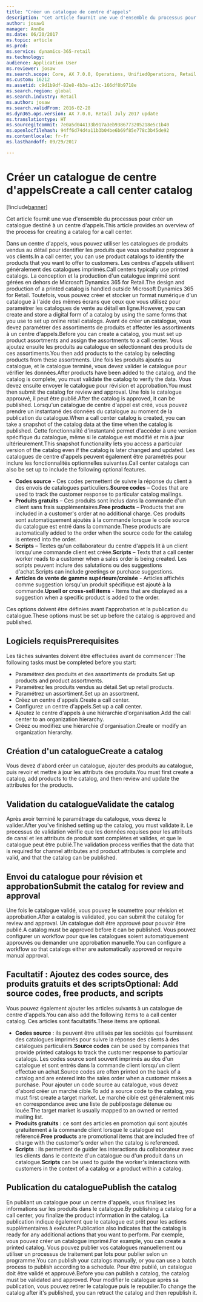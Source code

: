 ```yaml
---
title: "Créer un catalogue de centre d'appels"
description: "Cet article fournit une vue d'ensemble du processus pour créer un catalogue destiné à un centre d'appels."
author: josaw1
manager: AnnBe
ms.date: 06/20/2017
ms.topic: article
ms.prod: 
ms.service: dynamics-365-retail
ms.technology: 
audience: Application User
ms.reviewer: josaw
ms.search.scope: Core, AX 7.0.0, Operations, UnifiedOperations, Retail
ms.custom: 16212
ms.assetid: c9d1b9df-82e8-4b3a-a13c-166df8b9718e
ms.search.region: global
ms.search.industry: Retail
ms.author: josaw
ms.search.validFrom: 2016-02-28
ms.dyn365.ops.version: AX 7.0.0, Retail July 2017 update
ms.translationtype: HT
ms.sourcegitcommit: 7e0a5d044133b917a3eb9386773205218e5c1b40
ms.openlocfilehash: 94ff6d74d4a11b3b04be6b69f85e778c3b45de92
ms.contentlocale: fr-fr
ms.lasthandoff: 09/29/2017

---
```


# <a name="create-a-call-center-catalog"></a><span data-ttu-id="d6d99-103">Créer un catalogue de centre d'appels</span><span class="sxs-lookup"><span data-stu-id="d6d99-103">Create a call center catalog</span></span>

[!include[banner](includes/banner.md)]


<span data-ttu-id="d6d99-104">Cet article fournit une vue d'ensemble du processus pour créer un catalogue destiné à un centre d'appels.</span><span class="sxs-lookup"><span data-stu-id="d6d99-104">This article provides an overview of the process for creating a catalog for a call center.</span></span> 

<span data-ttu-id="d6d99-105">Dans un centre d'appels, vous pouvez utiliser les catalogues de produits vendus au détail pour identifier les produits que vous souhaitez proposer à vos clients.</span><span class="sxs-lookup"><span data-stu-id="d6d99-105">In a call center, you can use product catalogs to identify the products that you want to offer to customers.</span></span> <span data-ttu-id="d6d99-106">Les centres d'appels utilisent généralement des catalogues imprimés.</span><span class="sxs-lookup"><span data-stu-id="d6d99-106">Call centers typically use printed catalogs.</span></span> <span data-ttu-id="d6d99-107">La conception et la production d'un catalogue imprimé sont gérées en dehors de Microsoft Dynamics 365 for Retail.</span><span class="sxs-lookup"><span data-stu-id="d6d99-107">The design and production of a printed catalog is handled outside Microsoft Dynamics 365 for Retail.</span></span> <span data-ttu-id="d6d99-108">Toutefois, vous pouvez créer et stocker un format numérique d'un catalogue à l'aide des mêmes écrans que ceux que vous utilisez pour paramétrer les catalogues de vente au détail en ligne.</span><span class="sxs-lookup"><span data-stu-id="d6d99-108">However, you can create and store a digital form of a catalog by using the same forms that you use to set up online retail catalogs.</span></span> <span data-ttu-id="d6d99-109">Avant de créer un catalogue, vous devez paramétrer des assortiments de produits et affecter les assortiments à un centre d'appels.</span><span class="sxs-lookup"><span data-stu-id="d6d99-109">Before you can create a catalog, you must set up product assortments and assign the assortments to a call center.</span></span> <span data-ttu-id="d6d99-110">Vous ajoutez ensuite les produits au catalogue en sélectionnant des produits de ces assortiments.</span><span class="sxs-lookup"><span data-stu-id="d6d99-110">You then add products to the catalog by selecting products from these assortments.</span></span> <span data-ttu-id="d6d99-111">Une fois les produits ajoutés au catalogue, et le catalogue terminé, vous devez valider le catalogue pour vérifier les données.</span><span class="sxs-lookup"><span data-stu-id="d6d99-111">After products have been added to the catalog, and the catalog is complete, you must validate the catalog to verify the data.</span></span> <span data-ttu-id="d6d99-112">Vous devez ensuite envoyer le catalogue pour révision et approbation.</span><span class="sxs-lookup"><span data-stu-id="d6d99-112">You must then submit the catalog for review and approval.</span></span> <span data-ttu-id="d6d99-113">Une fois le catalogue approuvé, il peut être publié.</span><span class="sxs-lookup"><span data-stu-id="d6d99-113">After the catalog is approved, it can be published.</span></span> <span data-ttu-id="d6d99-114">Lorsqu'un catalogue de centre d'appel est créé, vous pouvez prendre un instantané des données du catalogue au moment de la publication du catalogue.</span><span class="sxs-lookup"><span data-stu-id="d6d99-114">When a call center catalog is created, you can take a snapshot of the catalog data at the time when the catalog is published.</span></span> <span data-ttu-id="d6d99-115">Cette fonctionnalité d'instantané permet d'accéder à une version spécifique du catalogue, même si le catalogue est modifié et mis à jour ultérieurement.</span><span class="sxs-lookup"><span data-stu-id="d6d99-115">This snapshot functionality lets you access a particular version of the catalog even if the catalog is later changed and updated.</span></span> <span data-ttu-id="d6d99-116">Les catalogues de centre d'appels peuvent également être paramétrés pour inclure les fonctionnalités optionnelles suivantes.</span><span class="sxs-lookup"><span data-stu-id="d6d99-116">Call center catalogs can also be set up to include the following optional features.</span></span>

-   <span data-ttu-id="d6d99-117">**Codes source** - Ces codes permettent de suivre la réponse du client à des envois de catalogues particuliers.</span><span class="sxs-lookup"><span data-stu-id="d6d99-117">**Source codes** – Codes that are used to track the customer response to particular catalog mailings.</span></span>
-   <span data-ttu-id="d6d99-118">**Produits gratuits** – Ces produits sont inclus dans la commande d'un client sans frais supplémentaires.</span><span class="sxs-lookup"><span data-stu-id="d6d99-118">**Free products** – Products that are included in a customer's order at no additional charge.</span></span> <span data-ttu-id="d6d99-119">Ces produits sont automatiquement ajoutés à la commande lorsque le code source du catalogue est entré dans la commande.</span><span class="sxs-lookup"><span data-stu-id="d6d99-119">These products are automatically added to the order when the source code for the catalog is entered into the order.</span></span>
-   <span data-ttu-id="d6d99-120">**Scripts** – Textes qu'un collaborateur du centre d'appels lit à un client lorsqu'une commande client est créée.</span><span class="sxs-lookup"><span data-stu-id="d6d99-120">**Scripts** – Texts that a call center worker reads to a customer when a sales order is being created.</span></span> <span data-ttu-id="d6d99-121">Les scripts peuvent inclure des salutations ou des suggestions d'achat.</span><span class="sxs-lookup"><span data-stu-id="d6d99-121">Scripts can include greetings or purchase suggestions.</span></span>
-   <span data-ttu-id="d6d99-122">**Articles de vente de gamme supérieure/croisée** - Articles affichés comme suggestion lorsqu'un produit spécifique est ajouté à la commande.</span><span class="sxs-lookup"><span data-stu-id="d6d99-122">**Upsell or cross-sell items** - Items that are displayed as a suggestion when a specific product is added to the order.</span></span>

<span data-ttu-id="d6d99-123">Ces options doivent être définies avant l'approbation et la publication du catalogue.</span><span class="sxs-lookup"><span data-stu-id="d6d99-123">These options must be set up before the catalog is approved and published.</span></span>

## <a name="prerequisites"></a><span data-ttu-id="d6d99-124">Logiciels requis</span><span class="sxs-lookup"><span data-stu-id="d6d99-124">Prerequisites</span></span>
<span data-ttu-id="d6d99-125">Les tâches suivantes doivent être effectuées avant de commencer :</span><span class="sxs-lookup"><span data-stu-id="d6d99-125">The following tasks must be completed before you start:</span></span>

-   <span data-ttu-id="d6d99-126">Paramétrez des produits et des assortiments de produits.</span><span class="sxs-lookup"><span data-stu-id="d6d99-126">Set up products and product assortments.</span></span>
-   <span data-ttu-id="d6d99-127">Paramétrez les produits vendus au détail.</span><span class="sxs-lookup"><span data-stu-id="d6d99-127">Set up retail products.</span></span>
-   <span data-ttu-id="d6d99-128">Paramétrez un assortiment.</span><span class="sxs-lookup"><span data-stu-id="d6d99-128">Set up an assortment.</span></span>
-   <span data-ttu-id="d6d99-129">Créez un centre d'appels.</span><span class="sxs-lookup"><span data-stu-id="d6d99-129">Create a call center.</span></span>
-   <span data-ttu-id="d6d99-130">Configurez un centre d'appels.</span><span class="sxs-lookup"><span data-stu-id="d6d99-130">Set up a call center.</span></span>
-   <span data-ttu-id="d6d99-131">Ajoutez le centre d'appels à une hiérarchie d'organisation.</span><span class="sxs-lookup"><span data-stu-id="d6d99-131">Add the call center to an organization hierarchy.</span></span>
-   <span data-ttu-id="d6d99-132">Créez ou modifiez une hiérarchie d'organisation.</span><span class="sxs-lookup"><span data-stu-id="d6d99-132">Create or modify an organization hierarchy.</span></span>

## <a name="create-a-catalog"></a><span data-ttu-id="d6d99-133">Création d'un catalogue</span><span class="sxs-lookup"><span data-stu-id="d6d99-133">Create a catalog</span></span>
<span data-ttu-id="d6d99-134">Vous devez d'abord créer un catalogue, ajouter des produits au catalogue, puis revoir et mettre à jour les attributs des produits.</span><span class="sxs-lookup"><span data-stu-id="d6d99-134">You must first create a catalog, add products to the catalog, and then review and update the attributes for the products.</span></span>

## <a name="validate-the-catalog"></a><span data-ttu-id="d6d99-135">Validation du catalogue</span><span class="sxs-lookup"><span data-stu-id="d6d99-135">Validate the catalog</span></span>
<span data-ttu-id="d6d99-136">Après avoir terminé le paramétrage du catalogue, vous devez le valider.</span><span class="sxs-lookup"><span data-stu-id="d6d99-136">After you've finished setting up the catalog, you must validate it.</span></span> <span data-ttu-id="d6d99-137">Le processus de validation vérifie que les données requises pour les attributs de canal et les attributs de produit sont complètes et valides, et que le catalogue peut être publié.</span><span class="sxs-lookup"><span data-stu-id="d6d99-137">The validation process verifies that the data that is required for channel attributes and product attributes is complete and valid, and that the catalog can be published.</span></span>

## <a name="submit-the-catalog-for-review-and-approval"></a><span data-ttu-id="d6d99-138">Envoi du catalogue pour révision et approbation</span><span class="sxs-lookup"><span data-stu-id="d6d99-138">Submit the catalog for review and approval</span></span>
<span data-ttu-id="d6d99-139">Une fois le catalogue validé, vous pouvez le soumettre pour révision et approbation.</span><span class="sxs-lookup"><span data-stu-id="d6d99-139">After a catalog is validated, you can submit the catalog for review and approval.</span></span> <span data-ttu-id="d6d99-140">Un catalogue doit être approuvé pour pouvoir être publié.</span><span class="sxs-lookup"><span data-stu-id="d6d99-140">A catalog must be approved before it can be published.</span></span> <span data-ttu-id="d6d99-141">Vous pouvez configurer un workflow pour que les catalogues soient automatiquement approuvés ou demander une approbation manuelle.</span><span class="sxs-lookup"><span data-stu-id="d6d99-141">You can configure a workflow so that catalogs either are automatically approved or require manual approval.</span></span>

## <a name="optional-add-source-codes-free-products-and-scripts"></a><span data-ttu-id="d6d99-142">Facultatif : Ajoutez des codes source, des produits gratuits et des scripts</span><span class="sxs-lookup"><span data-stu-id="d6d99-142">Optional: Add source codes, free products, and scripts</span></span>
<span data-ttu-id="d6d99-143">Vous pouvez également ajouter les articles suivants à un catalogue de centre d'appels.</span><span class="sxs-lookup"><span data-stu-id="d6d99-143">You can also add the following items to a call center catalog.</span></span> <span data-ttu-id="d6d99-144">Ces articles sont facultatifs.</span><span class="sxs-lookup"><span data-stu-id="d6d99-144">These items are optional.</span></span>

-   <span data-ttu-id="d6d99-145">**Codes source** : ils peuvent être utilisés par les sociétés qui fournissent des catalogues imprimés pour suivre la réponse des clients à des catalogues particuliers.</span><span class="sxs-lookup"><span data-stu-id="d6d99-145">**Source codes** can be used by companies that provide printed catalogs to track the customer response to particular catalogs.</span></span> <span data-ttu-id="d6d99-146">Les codes source sont souvent imprimés au dos d'un catalogue et sont entrés dans la commande client lorsqu'un client effectue un achat.</span><span class="sxs-lookup"><span data-stu-id="d6d99-146">Source codes are often printed on the back of a catalog and are entered into the sales order when a customer makes a purchase.</span></span> <span data-ttu-id="d6d99-147">Pour ajouter un code source au catalogue, vous devez d'abord créer un marché cible.</span><span class="sxs-lookup"><span data-stu-id="d6d99-147">To add a source code to the catalog, you must first create a target market.</span></span> <span data-ttu-id="d6d99-148">Le marché cible est généralement mis en correspondance avec une liste de publipostage détenue ou louée.</span><span class="sxs-lookup"><span data-stu-id="d6d99-148">The target market is usually mapped to an owned or rented mailing list.</span></span>
-   <span data-ttu-id="d6d99-149">**Produits gratuits** : ce sont des articles en promotion qui sont ajoutés gratuitement à la commande client lorsque le catalogue est référencé.</span><span class="sxs-lookup"><span data-stu-id="d6d99-149">**Free products** are promotional items that are included free of charge with the customer's order when the catalog is referenced.</span></span>
-   <span data-ttu-id="d6d99-150">**Scripts** : ils permettent de guider les interactions du collaborateur avec les clients dans le contexte d'un catalogue ou d'un produit dans un catalogue.</span><span class="sxs-lookup"><span data-stu-id="d6d99-150">**Scripts** can be used to guide the worker's interactions with customers in the context of a catalog or a product within a catalog.</span></span>

## <a name="publish-the-catalog"></a><span data-ttu-id="d6d99-151">Publication du catalogue</span><span class="sxs-lookup"><span data-stu-id="d6d99-151">Publish the catalog</span></span>
<span data-ttu-id="d6d99-152">En publiant un catalogue pour un centre d'appels, vous finalisez les informations sur les produits dans le catalogue.</span><span class="sxs-lookup"><span data-stu-id="d6d99-152">By publishing a catalog for a call center, you finalize the product information in the catalog.</span></span> <span data-ttu-id="d6d99-153">La publication indique également que le catalogue est prêt pour les actions supplémentaires à exécuter.</span><span class="sxs-lookup"><span data-stu-id="d6d99-153">Publication also indicates that the catalog is ready for any additional actions that you want to perform.</span></span> <span data-ttu-id="d6d99-154">Par exemple, vous pouvez créer un catalogue imprimé.</span><span class="sxs-lookup"><span data-stu-id="d6d99-154">For example, you can create a printed catalog.</span></span> <span data-ttu-id="d6d99-155">Vous pouvez publier vos catalogues manuellement ou utiliser un processus de traitement par lots pour publier selon un programme.</span><span class="sxs-lookup"><span data-stu-id="d6d99-155">You can publish your catalogs manually, or you can use a batch process to publish according to a schedule.</span></span> <span data-ttu-id="d6d99-156">Pour être publié, un catalogue doit être validé et approuvé.</span><span class="sxs-lookup"><span data-stu-id="d6d99-156">Before you can publish a catalog, the catalog must be validated and approved.</span></span> <span data-ttu-id="d6d99-157">Pour modifier le catalogue après sa publication, vous pouvez retirer le catalogue puis le republier.</span><span class="sxs-lookup"><span data-stu-id="d6d99-157">To change the catalog after it's published, you can retract the catalog and then republish it.</span></span>




